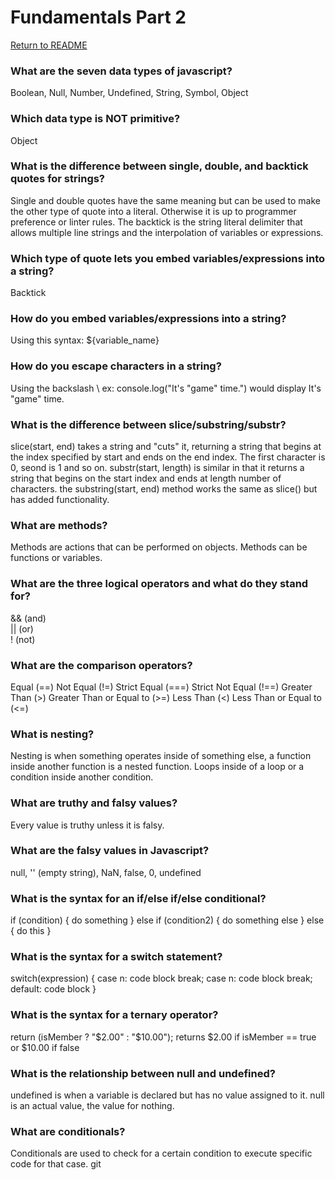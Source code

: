 # Fundamentals Part 2
[Return to README](README.md)

### What are the seven data types of javascript?
Boolean, Null, Number, Undefined, String, Symbol, Object  
### Which data type is NOT primitive?
Object
### What is the difference between single, double, and backtick quotes for strings?
Single and double quotes have the same meaning but can be used to make the other
type of quote into a literal. Otherwise it is up to programmer preference or
linter rules. The backtick is the string literal delimiter that allows multiple
line strings and the interpolation of variables or expressions.
### Which type of quote lets you embed variables/expressions into a string?
Backtick
### How do you embed variables/expressions into a string?
Using this syntax: ${variable_name}
### How do you escape characters in a string?
Using the backslash \ ex: console.log("It's \"game\" time.")
would display It's "game" time.
### What is the difference between slice/substring/substr?
slice(start, end) takes a string and "cuts" it, returning a string that begins
at the index specified by start and ends on the end index. The first character is
0, seond is 1 and so on. substr(start, length) is similar in that it returns a
string that begins on the start index and ends at length number of characters.
the substring(start, end) method works the same as slice() but has added functionality.
### What are methods?
Methods are actions that can be performed on objects. Methods can be functions
or variables.
### What are the three logical operators and what do they stand for?
&& (and)     
|| (or)    
! (not)
### What are the comparison operators?
Equal (==)
Not Equal (!=)
Strict Equal (===)
Strict Not Equal (!==)
Greater Than (>)
Greater Than or Equal to (>=)
Less Than (<)
Less Than or Equal to (<=)
### What is nesting?
Nesting is when something operates inside of something else, a function inside
another function is a nested function. Loops inside of a loop or a condition inside
another condition.
### What are truthy and falsy values?
Every value is truthy unless it is falsy.
### What are the falsy values in Javascript?
null, '' (empty string), NaN, false, 0, undefined
### What is the syntax for an if/else if/else conditional?
if (condition) {
  do something
} else if (condition2) {
  do something else
} else {
  do this
}
### What is the syntax for a switch statement?
switch(expression) {
    case n:
        code block
        break;
    case n:
        code block
        break;
    default:
        code block
}
### What is the syntax for a ternary operator?
return (isMember ? "$2.00" : "$10.00");
returns $2.00 if isMember == true or $10.00 if false
### What is the relationship between null and undefined?
undefined is when a variable is declared but has no value assigned to it. null is
an actual value, the value for nothing.
### What are conditionals?
Conditionals are used to check for a certain condition to execute specific code
for that case. git
